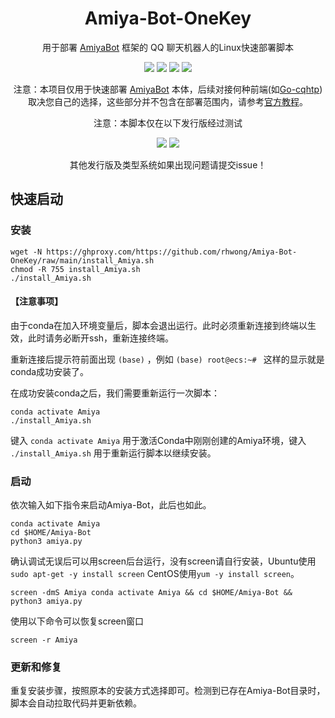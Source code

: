<div align="center">

# Amiya-Bot-OneKey

用于部署 [AmiyaBot](https://github.com/AmiyaBot/Amiya-Bot) 框架的 QQ 聊天机器人的Linux快速部署脚本<br>


<img src="https://img.shields.io/github/issues/rhwong/Amiya-Bot-OneKey"> <img src="https://img.shields.io/github/forks/rhwong/Amiya-Bot-OneKey"> 
<img src="https://img.shields.io/github/stars/rhwong/Amiya-Bot-OneKey"> <img src="https://img.shields.io/github/license/rhwong/Amiya-Bot-OneKey">

注意：本项目仅用于快速部署 [AmiyaBot](https://github.com/AmiyaBot/Amiya-Bot) 本体，后续对接何种前端(如[Go-cqhtp](https://github.com/Mrs4s/go-cqhttp/))取决您自己的选择，这些部分并不包含在部署范围内，请参考[官方教程](https://www.amiyabot.com/guide/deploy/console/configure.html)。

注意：本脚本仅在以下发行版经过测试

<img src="https://img.shields.io/badge/Ubuntu-x86__64-red?style=flat-square&logo=ubuntu"> 
<img src="https://img.shields.io/badge/CentOS-x86__64-green?style=flat-square&logo=centos">

其他发行版及类型系统如果出现问题请提交issue！

</div>
<!-- projectInfo end -->

## 快速启动

### 安装

```shell
wget -N https://ghproxy.com/https://github.com/rhwong/Amiya-Bot-OneKey/raw/main/install_Amiya.sh
chmod -R 755 install_Amiya.sh
./install_Amiya.sh
```
#### 【注意事项】

由于conda在加入环境变量后，脚本会退出运行。此时必须重新连接到终端以生效，此时请务必断开ssh，重新连接终端。

重新连接后提示符前面出现 `(base)` ，例如 `(base) root@ecs:~# ` 这样的显示就是conda成功安装了。

在成功安装conda之后，我们需要重新运行一次脚本：

```shell
conda activate Amiya
./install_Amiya.sh
```

键入 `conda activate Amiya` 用于激活Conda中刚刚创建的Amiya环境，键入 `./install_Amiya.sh` 用于重新运行脚本以继续安装。

### 启动

依次输入如下指令来启动Amiya-Bot，此后也如此。

```shell
conda activate Amiya
cd $HOME/Amiya-Bot
python3 amiya.py
```
确认调试无误后可以用screen后台运行，没有screen请自行安装，Ubuntu使用 `sudo apt-get -y install screen` CentOS使用`yum -y install screen`。

```shell
screen -dmS Amiya conda activate Amiya && cd $HOME/Amiya-Bot && python3 amiya.py
```
使用以下命令可以恢复screen窗口

```shell
screen -r Amiya
```

### 更新和修复

重复安装步骤，按照原本的安装方式选择即可。检测到已存在Amiya-Bot目录时，脚本会自动拉取代码并更新依赖。